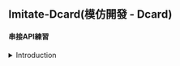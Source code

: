## Imitate-Dcard(模仿開發 - Dcard)
#### 串接API練習 

<details>
  <summary> Introduction </summary>
  
   - 陽春版的 Dcard App
   
   - Tools
      - Xcode
      - Swift
   
   - Reference
      - Apple 官方範例
      - https://books.apple.com/tw/book/app-development-with-swift-teacher-guide/id1465003285?l=en
   
</details>
